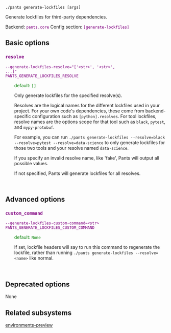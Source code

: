 ```
./pants generate-lockfiles [args]
```
Generate lockfiles for third-party dependencies.

Backend: <span style="color: purple"><code>pants.core</code></span>
Config section: <span style="color: purple"><code>[generate-lockfiles]</code></span>

## Basic options

<div style="color: purple">

### `resolve`

  <code>--generate-lockfiles-resolve=&quot;['&lt;str&gt;', '&lt;str&gt;', ...]&quot;</code><br>
  <code>PANTS_GENERATE_LOCKFILES_RESOLVE</code><br>
</div>
<div style="padding-left: 2em;">
<span style="color: green">default: <code>[]</code></span>

<br>

Only generate lockfiles for the specified resolve(s).

Resolves are the logical names for the different lockfiles used in your project. For your own code's dependencies, these come from backend-specific configuration such as `[python].resolves`. For tool lockfiles, resolve names are the options scope for that tool such as `black`, `pytest`, and `mypy-protobuf`.

For example, you can run `./pants generate-lockfiles --resolve=black --resolve=pytest --resolve=data-science` to only generate lockfiles for those two tools and your resolve named `data-science`.

If you specify an invalid resolve name, like 'fake', Pants will output all possible values.

If not specified, Pants will generate lockfiles for all resolves.
</div>
<br>


## Advanced options

<div style="color: purple">

### `custom_command`

  <code>--generate-lockfiles-custom-command=&lt;str&gt;</code><br>
  <code>PANTS_GENERATE_LOCKFILES_CUSTOM_COMMAND</code><br>
</div>
<div style="padding-left: 2em;">
<span style="color: green">default: <code>None</code></span>

<br>

If set, lockfile headers will say to run this command to regenerate the lockfile, rather than running `./pants generate-lockfiles --resolve=<name>` like normal.
</div>
<br>


## Deprecated options

None


## Related subsystems
[environments-preview](environments-preview.md)
